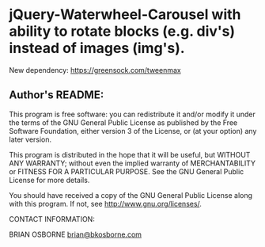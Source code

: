 # jQuery-Waterwheel-Carousel with ability to rotate blocks (e.g. div's) instead of images (img's). #
New dependency: https://greensock.com/tweenmax

Author's README:
----------------

This program is free software: you can redistribute it and/or modify
it under the terms of the GNU General Public License as published by
the Free Software Foundation, either version 3 of the License, or
(at your option) any later version.

This program is distributed in the hope that it will be useful,
but WITHOUT ANY WARRANTY; without even the implied warranty of
MERCHANTABILITY or FITNESS FOR A PARTICULAR PURPOSE.  See the
GNU General Public License for more details.

You should have received a copy of the GNU General Public License
along with this program.  If not, see <http://www.gnu.org/licenses/>.


CONTACT INFORMATION:

BRIAN OSBORNE
brian@bkosborne.com